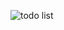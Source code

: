![todo list](https://github.com/aparna22-13/todo-list/assets/146913673/52a46d16-4a6d-4e76-874f-057d6c6a994c)
